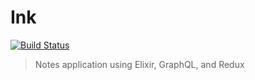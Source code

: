 # Ink

[![Build Status](https://travis-ci.org/chrislaskey/ink.svg?branch=master)](https://travis-ci.org/chrislaskey/ink)

> Notes application using Elixir, GraphQL, and Redux
